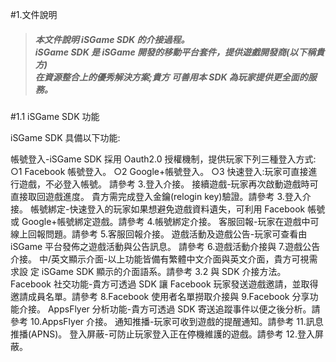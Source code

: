 #1.文件說明

>##### 本文件說明 iSGame SDK 的介接過程。<br>iSGame SDK 是 iSGame 開發的移動平台套件，提供遊戲開發商(以下稱貴方)<br>在資源整合上的優秀解決方案;貴方 可善用本 SDK 為玩家提供更全面的服務。


#1.1 iSGame SDK 功能

iSGame SDK 具備以下功能:

帳號登入-iSGame SDK 採用 Oauth2.0 授權機制，提供玩家下列三種登入方式:
○1 Facebook 帳號登入。
○2 Google+帳號登入。
○3 快速登入:玩家可直接進行遊戲，不必登入帳號。 請參考 3.登入介接。
接續遊戲-玩家再次啟動遊戲時可直接取回遊戲進度。 貴方需完成登入金鑰(relogin key)驗證。請參考 3.登入介接。
帳號綁定-快速登入的玩家如果想避免遊戲資料遺失，可利用 Facebook 帳號或 Google+帳號綁定遊戲。請參考 4.帳號綁定介接。
客服回報-玩家在遊戲中可線上回報問題。請參考 5.客服回報介接。 遊戲活動及遊戲公告-玩家可查看由 iSGame 平台發佈之遊戲活動與公告訊息。
請參考 6.遊戲活動介接與 7.遊戲公告介接。 中/英文顯示介面-以上功能皆備有繁體中文介面與英文介面，貴方可視需求設
定 iSGame SDK 顯示的介面語系。請參考 3.2 與 SDK 介接方法。 Facebook 社交功能-貴方可透過 SDK 讓 Facebook 玩家發送遊戲邀請，並取得 邀請成員名單。請參考 8.Facebook 使用者名單撈取介接與
9.Facebook 分享功能介接。
AppsFlyer 分析功能-貴方可透過 SDK 寄送追蹤事件以便之後分析。請參考
10.AppsFlyer 介接。 通知推播-玩家可收到遊戲的提醒通知。請參考 11.訊息推播(APNS)。 登入屏蔽-可防止玩家登入正在停機維護的遊戲。請參考 12.登入屏蔽。